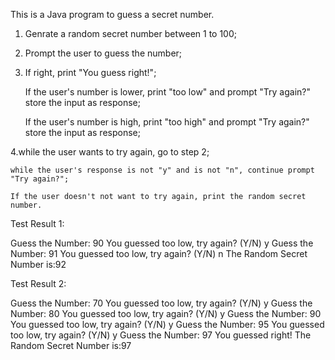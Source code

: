 This is a Java program to guess a secret number.


1. Genrate a random secret number between 1 to 100; 

2. Prompt the user to guess the number;

3. If right, print "You guess right!";

     If the user's number is lower, print "too low" and prompt "Try again?" store the input as response;

     If the user's number is high, print "too high" and prompt "Try again?" store the input as response;

4.while the user wants to try again, go to step 2; 

    while the user's response is not "y" and is not "n", continue prompt "Try again?";

    If the user doesn't not want to try again, print the random secret number. 
     


Test Result 1:

Guess the Number:
90
You guessed too low, try again? (Y/N)
y
Guess the Number:
91
You guessed too low, try again? (Y/N)
n
The Random Secret Number is:92



Test Result 2:

Guess the Number:
70
You guessed too low, try again? (Y/N)
y
Guess the Number:
80
You guessed too low, try again? (Y/N)
y
Guess the Number:
90
You guessed too low, try again? (Y/N)
y
Guess the Number:
95
You guessed too low, try again? (Y/N)
y
Guess the Number:
97
You guessed right!
The Random Secret Number is:97